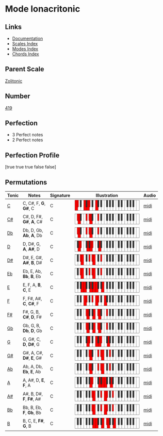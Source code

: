 # Mode Ionacritonic

## Links

- [Documentation](index.md)
- [Scales Index](Scales.md)
- [Modes Index](Modes.md)
- [Chords Index](Chords.md)

## Parent Scale

[Zolitonic](ScaleZolitonic.md)

## Number

[419](https://ianring.com/musictheory/scales/419)

## Perfection

- 3 Perfect notes
- 2 Perfect notes

## Perfection Profile

[true true true false false]

## Permutations

| Tonic | Notes | Signature | Illustration | Audio |
|-------|-------|-----------|--------------|-------|
| [C](ModeCNaturalIonacritonic.md) | C, C#, F, **G**, **G#**, C | C | ![CNaturalIonacritonic](ModeCNaturalIonacritonic.png) | [midi](https://github.com/edipermadi/music/blob/main/docs/ModeCNaturalIonacritonic.mid?raw=true) |
| [C#](ModeCSharpIonacritonic.md) | C#, D, F#, **G#**, **A**, C# | C | ![CSharpIonacritonic](ModeCSharpIonacritonic.png) | [midi](https://github.com/edipermadi/music/blob/main/docs/ModeCSharpIonacritonic.mid?raw=true) |
| [Db](ModeDFlatIonacritonic.md) | Db, D, Gb, **Ab**, **A**, Db | C | ![DFlatIonacritonic](ModeDFlatIonacritonic.png) | [midi](https://github.com/edipermadi/music/blob/main/docs/ModeDFlatIonacritonic.mid?raw=true) |
| [D](ModeDNaturalIonacritonic.md) | D, D#, G, **A**, **A#**, D | C | ![DNaturalIonacritonic](ModeDNaturalIonacritonic.png) | [midi](https://github.com/edipermadi/music/blob/main/docs/ModeDNaturalIonacritonic.mid?raw=true) |
| [D#](ModeDSharpIonacritonic.md) | D#, E, G#, **A#**, **B**, D# | C | ![DSharpIonacritonic](ModeDSharpIonacritonic.png) | [midi](https://github.com/edipermadi/music/blob/main/docs/ModeDSharpIonacritonic.mid?raw=true) |
| [Eb](ModeEFlatIonacritonic.md) | Eb, E, Ab, **Bb**, **B**, Eb | C | ![EFlatIonacritonic](ModeEFlatIonacritonic.png) | [midi](https://github.com/edipermadi/music/blob/main/docs/ModeEFlatIonacritonic.mid?raw=true) |
| [E](ModeENaturalIonacritonic.md) | E, F, A, **B**, **C**, E | C | ![ENaturalIonacritonic](ModeENaturalIonacritonic.png) | [midi](https://github.com/edipermadi/music/blob/main/docs/ModeENaturalIonacritonic.mid?raw=true) |
| [F](ModeFNaturalIonacritonic.md) | F, F#, A#, **C**, **C#**, F | C | ![FNaturalIonacritonic](ModeFNaturalIonacritonic.png) | [midi](https://github.com/edipermadi/music/blob/main/docs/ModeFNaturalIonacritonic.mid?raw=true) |
| [F#](ModeFSharpIonacritonic.md) | F#, G, B, **C#**, **D**, F# | C | ![FSharpIonacritonic](ModeFSharpIonacritonic.png) | [midi](https://github.com/edipermadi/music/blob/main/docs/ModeFSharpIonacritonic.mid?raw=true) |
| [Gb](ModeGFlatIonacritonic.md) | Gb, G, B, **Db**, **D**, Gb | C | ![GFlatIonacritonic](ModeGFlatIonacritonic.png) | [midi](https://github.com/edipermadi/music/blob/main/docs/ModeGFlatIonacritonic.mid?raw=true) |
| [G](ModeGNaturalIonacritonic.md) | G, G#, C, **D**, **D#**, G | C | ![GNaturalIonacritonic](ModeGNaturalIonacritonic.png) | [midi](https://github.com/edipermadi/music/blob/main/docs/ModeGNaturalIonacritonic.mid?raw=true) |
| [G#](ModeGSharpIonacritonic.md) | G#, A, C#, **D#**, **E**, G# | C | ![GSharpIonacritonic](ModeGSharpIonacritonic.png) | [midi](https://github.com/edipermadi/music/blob/main/docs/ModeGSharpIonacritonic.mid?raw=true) |
| [Ab](ModeAFlatIonacritonic.md) | Ab, A, Db, **Eb**, **E**, Ab | C | ![AFlatIonacritonic](ModeAFlatIonacritonic.png) | [midi](https://github.com/edipermadi/music/blob/main/docs/ModeAFlatIonacritonic.mid?raw=true) |
| [A](ModeANaturalIonacritonic.md) | A, A#, D, **E**, **F**, A | C | ![ANaturalIonacritonic](ModeANaturalIonacritonic.png) | [midi](https://github.com/edipermadi/music/blob/main/docs/ModeANaturalIonacritonic.mid?raw=true) |
| [A#](ModeASharpIonacritonic.md) | A#, B, D#, **F**, **F#**, A# | C | ![ASharpIonacritonic](ModeASharpIonacritonic.png) | [midi](https://github.com/edipermadi/music/blob/main/docs/ModeASharpIonacritonic.mid?raw=true) |
| [Bb](ModeBFlatIonacritonic.md) | Bb, B, Eb, **F**, **Gb**, Bb | C | ![BFlatIonacritonic](ModeBFlatIonacritonic.png) | [midi](https://github.com/edipermadi/music/blob/main/docs/ModeBFlatIonacritonic.mid?raw=true) |
| [B](ModeBNaturalIonacritonic.md) | B, C, E, **F#**, **G**, B | C | ![BNaturalIonacritonic](ModeBNaturalIonacritonic.png) | [midi](https://github.com/edipermadi/music/blob/main/docs/ModeBNaturalIonacritonic.mid?raw=true) |
